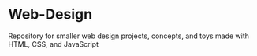 # Web-Design
Repository for smaller web design projects, concepts, and toys made with HTML, CSS, and JavaScript
